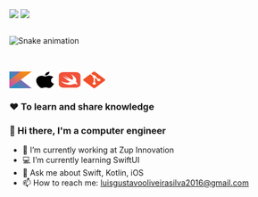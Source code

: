 <div>
  <img height="180em" src="https://github-readme-stats.vercel.app/api?username=luisgustavoB1&show_icons=true&theme=dracula&include_all_commits=true&count_private=true"/>
  <img height="180em" src="https://github-readme-stats.vercel.app/api/top-langs/?username=luisgustavoB1&layout=compact&langs_count=7&theme=dracula"/>
</div>

##

![Snake animation](https://github.com/luisgustavoB1/luisgustavoB1/blob/output/github-contribution-grid-snake.svg)

##

<link rel="stylesheet" href="https://cdn.jsdelivr.net/gh/devicons/devicon@v2.12.0/devicon.min.css">
</div>
<div style="display: inline_block"><br>
  <img align="center" height="30" width="40" src="https://github.com/devicons/devicon/blob/master/icons/kotlin/kotlin-original.svg">
  <img align="center" height="30" width="40" src="https://github.com/devicons/devicon/blob/master/icons/apple/apple-original.svg">
  <img align="center" height="30" width="40" src="https://github.com/devicons/devicon/blob/master/icons/swift/swift-original.svg">
  <img align="center" height="30" width="40" src="https://github.com/devicons/devicon/blob/master/icons/git/git-original.svg">
</div>

### :heart: To learn and share knowledge
### 👋 Hi there,  I'm a computer engineer 

- 🔭  I’m currently working at Zup Innovation
- 💻  I’m currently learning SwiftUI
- 💬  Ask me about Swift, Kotlin, iOS
- 📫  How to reach me: luisgustavooliveirasilva2016@gmail.com
